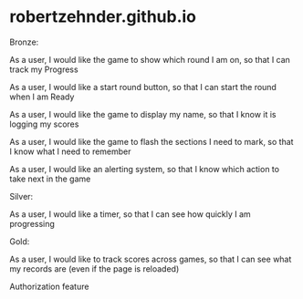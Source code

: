 # robertzehnder.github.io

Bronze:

  As a user, I would like the game to show which round I am on, so that I can track my Progress

  As a user, I would like a start round button, so that I can start the round when I am Ready

  As a user, I would like the game to display my name, so that I know it is logging my scores

  As a user, I would like the game to flash the sections I need to mark, so that I know what I need to remember

  As a user, I would like an alerting system, so that I know which action to take next in the game

Silver:

  As a user, I would like a timer, so that I can see how quickly I am progressing

Gold:

  As a user, I would like to track scores across games, so that I can see what my records are (even if the page is reloaded)

  Authorization feature
